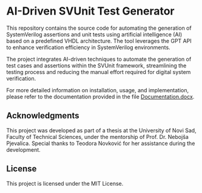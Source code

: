 # AI-Driven SVUnit Test Generator

This repository contains the source code for automating the generation of SystemVerilog assertions and unit tests using artificial intelligence (AI) based on a predefined VHDL architecture. The tool leverages the GPT API to enhance verification efficiency in SystemVerilog environments.

The project integrates AI-driven techniques to automate the generation of test cases and assertions within the SVUnit framework, streamlining the testing process and reducing the manual effort required for digital system verification.

For more detailed information on installation, usage, and implementation, please refer to the documentation provided in the file [Documentation.docx](./Documentation.docx).

## Acknowledgments

This project was developed as part of a thesis at the University of Novi Sad, Faculty of Technical Sciences, under the mentorship of Prof. Dr. Nebojša Pjevalica. Special thanks to Teodora Novković for her assistance during the development.

## License

This project is licensed under the MIT License.
